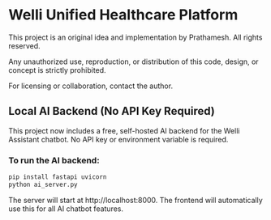 # Welli Unified Healthcare Platform

This project is an original idea and implementation by Prathamesh. All rights reserved.

Any unauthorized use, reproduction, or distribution of this code, design, or concept is strictly prohibited.

For licensing or collaboration, contact the author.

## Local AI Backend (No API Key Required)

This project now includes a free, self-hosted AI backend for the Welli Assistant chatbot. No API key or environment variable is required.

### To run the AI backend:

```sh
pip install fastapi uvicorn
python ai_server.py
```

The server will start at http://localhost:8000. The frontend will automatically use this for all AI chatbot features.
